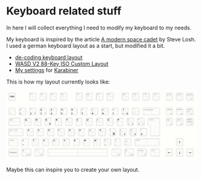 # Keyboard related stuff

In here I will collect everything I need to modify
my keyboard to my needs.

My keyboard is inspired by the article [A modern space cadet](http://stevelosh.com/blog/2012/10/a-modern-space-cadet/)
by Steve Losh. I used a german keyboard layout as a start, but modified
it a bit.

* [de-coding keyboard layout](https://github.com/bitboxer/de-coding.keylayout)
* [WASD V2 88-Key ISO Custom Layout](v1-layout.svg)
* [My settings](karabiner/) for [Karabiner](https://pqrs.org/osx/karabiner/)

This is how my layout currently looks like:

![My layout](v1-layout.png)

Maybe this can inspire you to create your own layout.
